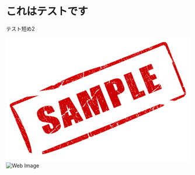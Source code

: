 # これはテストです

テスト短め2

![Sample Image](res/sample.png)
![Web Image](https://octodex.github.com/images/minion.png)